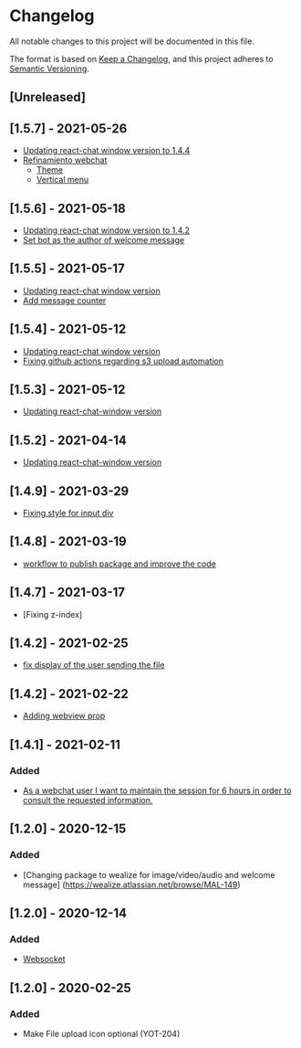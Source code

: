 # Changelog

All notable changes to this project will be documented in this file.

The format is based on [Keep a Changelog](https://keepachangelog.com/en/1.0.0/),
and this project adheres to [Semantic Versioning](https://semver.org/spec/v2.0.0.html).

## [Unreleased]

## [1.5.7] - 2021-05-26

- [Updating react-chat window version to 1.4.4]()
- [Refinamiento webchat](https://wealize.atlassian.net/browse/MAL-245)
    - [Theme](https://wealize.atlassian.net/browse/MAL-246)
    - [Vertical menu](https://wealize.atlassian.net/browse/MAL-244)

## [1.5.6] - 2021-05-18

- [Updating react-chat window version to 1.4.2]()
- [Set bot as the author of welcome message]()

## [1.5.5] - 2021-05-17

- [Updating react-chat window version]()
- [Add message counter]()

## [1.5.4] - 2021-05-12

- [Updating react-chat window version]()
- [Fixing github actions regarding s3 upload automation]()

## [1.5.3] - 2021-05-12

- [Updating react-chat-window version]()

## [1.5.2] - 2021-04-14

- [Updating react-chat-window version]()

## [1.4.9] - 2021-03-29

- [Fixing style for input div](https://wealize.atlassian.net/browse/TEC20047-16)

##  [1.4.8] - 2021-03-19

- [workflow to publish package and improve the code]()

##  [1.4.7] - 2021-03-17

- [Fixing z-index]

## [1.4.2] - 2021-02-25

- [fix display of the user sending the file]()

## [1.4.2] - 2021-02-22

- [Adding webview prop]()

## [1.4.1] - 2021-02-11

### Added

- [As a webchat user I want to maintain the session for 6 hours in order to consult the requested information.](https://wealize.atlassian.net/browse/MAL-229)

## [1.2.0] - 2020-12-15

### Added

- [Changing package to wealize for image/video/audio and welcome message] (https://wealize.atlassian.net/browse/MAL-149)

## [1.2.0] - 2020-12-14

### Added

- [Websocket](https://wealize.atlassian.net/browse/MAL-149)

## [1.2.0] - 2020-02-25

### Added

- Make File upload icon optional (YOT-204)
